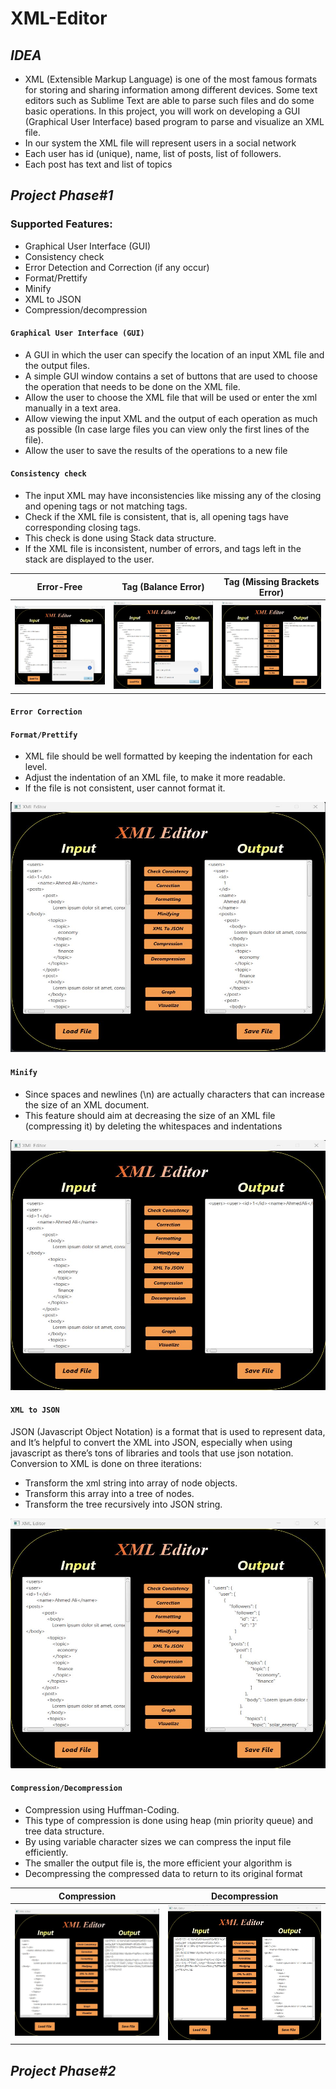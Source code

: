 # XML-Editor

## ***IDEA***
* XML (Extensible Markup Language) is one of the most famous formats for storing and sharing information among different devices. 
Some text editors such as Sublime Text are able to parse such files and do some basic operations. In this project, you will work on developing a GUI (Graphical User Interface) based program to parse and visualize an XML file. 
* In our system the XML file will represent users in a social network
* Each user has id (unique), name, list of posts, list of followers.
* Each post has text and list of topics

## ***Project Phase#1***  

### Supported Features:
- Graphical User Interface (GUI)
- Consistency check
- Error Detection and Correction (if any occur)
- Format/Prettify
- Minify
- XML to JSON
- Compression/decompression

#### `Graphical User Interface (GUI)`
- A GUI in which the user can specify the location of an input XML file and the output files.
- A simple GUI window contains a set of buttons that are used to choose the operation that needs to be done on the XML file.
- Allow the user to choose the XML file that will be used or enter the xml manually in a text area.
- Allow viewing the input XML and the output of each operation as much as possible (In case large files you can view only the first lines of the file).
- Allow the user to save the results of the operations to a new file

#### `Consistency check`
- The input XML may have inconsistencies like missing any of the closing and opening tags or not matching tags.
- Check if the XML file is consistent, that is, all opening tags have corresponding closing tags.
- This check is done using Stack data structure.
- If the XML file is inconsistent, number of errors, and tags left in the stack are displayed to the user.

| Error-Free      | Tag (Balance Error) | Tag (Missing Brackets Error)|
| :---:                         |     :---:  |          :---:         |
|   ![This is an image](Project%20SnapShots/Check_ErrorFree.jpg) |  ![This is an image](Project%20SnapShots/Check_BalanceError.jpg)  | ![This is an image](Project%20SnapShots/Check_MissingBracketsError.jpg) | 


#### `Error Correction`


#### `Format/Prettify`
- XML file should be well formatted by keeping the indentation for each level.
- Adjust the indentation of an XML file, to make it more readable.
- If the file is not consistent, user cannot format it.

<p align="center">
    <img src="Project%20SnapShots/XML_Format.jpg" width="650" height="400" />
</p>

#### `Minify`
- Since spaces and newlines (\n) are actually characters that can increase the size of an XML document. 
- This feature should aim at decreasing the size of an XML file (compressing it) by deleting the whitespaces and indentations

<p align="center">
    <img src="Project%20SnapShots/XML_Minify.jpg" width="650" height="400" />
</p>

#### `XML to JSON`
JSON (Javascript Object Notation) is a format that is used to represent data, and It’s helpful to convert the XML into JSON, especially when using 
javascript as there’s tons of libraries and tools that use json notation.
Conversion to XML is done on three iterations:
- Transform the xml string into array of node objects.
- Transform this array into a tree of nodes.
- Transform the tree recursively into JSON string.

<p align="center">
    <img src="Project%20SnapShots/XML_TO_JSON.jpg" width="650" height="400" />
</p>

#### `Compression/Decompression`
- Compression using Huffman-Coding.
- This type of compression is done using heap (min priority queue) and tree data structure.
- By using variable character sizes we can compress the input file efficiently.
- The smaller the output file is, the more efficient your algorithm is
- Decompressing the compressed data to return to its original format

| Compression      | Decompression |
| :---:                         |     :---:  |
|   ![This is an image](Project%20SnapShots/XML_Compression.jpg) |  ![This is an image](Project%20SnapShots/XML_Decompression.jpg)  | 

## ***Project Phase#2***  
